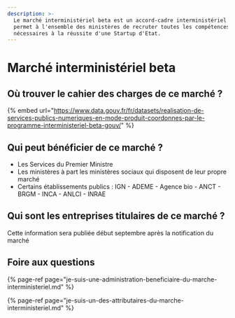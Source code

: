 ```yaml
---
description: >-
  Le marché interministériel beta est un accord-cadre interministériel qui
  permet à l'ensemble des ministères de recruter toutes les compétences
  nécessaires à la réussite d'une Startup d'Etat.
---
```


# Marché interministériel beta

## Où trouver le cahier des charges de ce marché ?

{% embed url="https://www.data.gouv.fr/fr/datasets/realisation-de-services-publics-numeriques-en-mode-produit-coordonnes-par-le-programme-interministeriel-beta-gouv/" %}

## Qui peut bénéficier de ce marché ?

* Les Services du Premier Ministre
* Les ministères à part les ministères sociaux qui disposent de leur propre marché 
* Certains établissements publics : IGN - ADEME - Agence bio - ANCT - BRGM - INCA - ANLCI - INRAE

## Qui sont les entreprises titulaires de ce marché ?

Cette information sera publiée début septembre après la notification du marché

## Foire aux questions

{% page-ref page="je-suis-une-administration-beneficiaire-du-marche-interministeriel.md" %}

{% page-ref page="je-suis-un-des-attributaires-du-marche-interministeriel.md" %}


